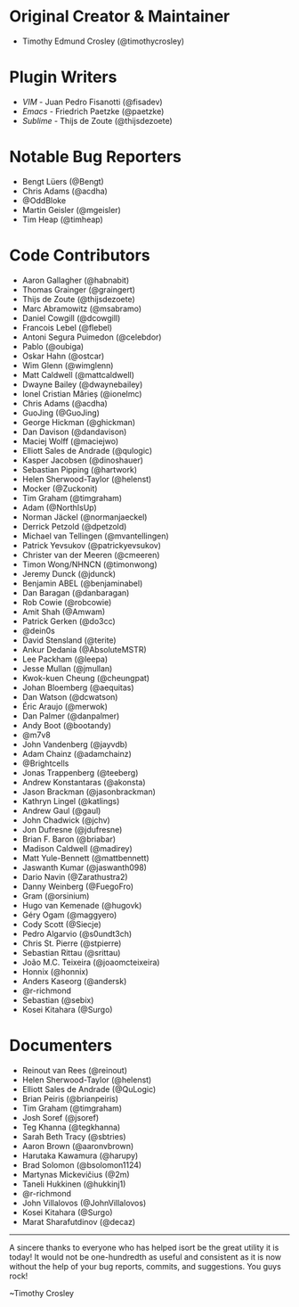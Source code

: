Original Creator & Maintainer
===================
- Timothy Edmund Crosley (@timothycrosley)

Plugin Writers
===================
- *VIM* - Juan Pedro Fisanotti (@fisadev)
- *Emacs* - Friedrich Paetzke (@paetzke)
- *Sublime* - Thijs de Zoute (@thijsdezoete)

Notable Bug Reporters
===================
- Bengt Lüers (@Bengt)
- Chris Adams (@acdha)
- @OddBloke
- Martin Geisler (@mgeisler)
- Tim Heap (@timheap)

Code Contributors
===================
- Aaron Gallagher (@habnabit)
- Thomas Grainger (@graingert)
- Thijs de Zoute (@thijsdezoete)
- Marc Abramowitz (@msabramo)
- Daniel Cowgill (@dcowgill)
- Francois Lebel (@flebel)
- Antoni Segura Puimedon (@celebdor)
- Pablo (@oubiga)
- Oskar Hahn (@ostcar)
- Wim Glenn (@wimglenn)
- Matt Caldwell (@mattcaldwell)
- Dwayne Bailey (@dwaynebailey)
- Ionel Cristian Mărieș (@ionelmc)
- Chris Adams (@acdha)
- GuoJing (@GuoJing)
- George Hickman (@ghickman)
- Dan Davison (@dandavison)
- Maciej Wolff (@maciejwo)
- Elliott Sales de Andrade (@qulogic)
- Kasper Jacobsen (@dinoshauer)
- Sebastian Pipping (@hartwork)
- Helen Sherwood-Taylor (@helenst)
- Mocker (@Zuckonit)
- Tim Graham (@timgraham)
- Adam (@NorthIsUp)
- Norman Jäckel (@normanjaeckel)
- Derrick Petzold (@dpetzold)
- Michael van Tellingen (@mvantellingen)
- Patrick Yevsukov (@patrickyevsukov)
- Christer van der Meeren (@cmeeren)
- Timon Wong/NHNCN (@timonwong)
- Jeremy Dunck (@jdunck)
- Benjamin ABEL (@benjaminabel)
- Dan Baragan (@danbaragan)
- Rob Cowie (@robcowie)
- Amit Shah (@Amwam)
- Patrick Gerken (@do3cc)
- @dein0s
- David Stensland (@terite)
- Ankur Dedania (@AbsoluteMSTR)
- Lee Packham (@leepa)
- Jesse Mullan (@jmullan)
- Kwok-kuen Cheung (@cheungpat)
- Johan Bloemberg (@aequitas)
- Dan Watson (@dcwatson)
- Éric Araujo (@merwok)
- Dan Palmer (@danpalmer)
- Andy Boot (@bootandy)
- @m7v8
- John Vandenberg (@jayvdb)
- Adam Chainz (@adamchainz)
- @Brightcells
- Jonas Trappenberg (@teeberg)
- Andrew Konstantaras (@akonsta)
- Jason Brackman (@jasonbrackman)
- Kathryn Lingel (@katlings)
- Andrew Gaul (@gaul)
- John Chadwick (@jchv)
- Jon Dufresne (@jdufresne)
- Brian F. Baron (@briabar)
- Madison Caldwell (@madirey)
- Matt Yule-Bennett (@mattbennett)
- Jaswanth Kumar (@jaswanth098)
- Dario Navin (@Zarathustra2)
- Danny Weinberg (@FuegoFro)
- Gram (@orsinium)
- Hugo van Kemenade (@hugovk)
- Géry Ogam (@maggyero)
- Cody Scott (@Siecje)
- Pedro Algarvio (@s0undt3ch)
- Chris St. Pierre (@stpierre)
- Sebastian Rittau (@srittau)
- João M.C. Teixeira (@joaomcteixeira)
- Honnix (@honnix)
- Anders Kaseorg (@andersk)
- @r-richmond
- Sebastian (@sebix)
- Kosei Kitahara (@Surgo)


Documenters
===================
- Reinout van Rees (@reinout)
- Helen Sherwood-Taylor (@helenst)
- Elliott Sales de Andrade (@QuLogic)
- Brian Peiris (@brianpeiris)
- Tim Graham (@timgraham)
- Josh Soref (@jsoref)
- Teg Khanna (@tegkhanna)
- Sarah Beth Tracy (@sbtries)
- Aaron Brown (@aaronvbrown)
- Harutaka Kawamura (@harupy)
- Brad Solomon (@bsolomon1124)
- Martynas Mickevičius (@2m)
- Taneli Hukkinen (@hukkinj1)
- @r-richmond
- John Villalovos (@JohnVillalovos)
- Kosei Kitahara (@Surgo)
- Marat Sharafutdinov (@decaz)


--------------------------------------------

A sincere thanks to everyone who has helped isort be the great utility it is today!
It would not be one-hundredth as useful and consistent as it is now without the help of your bug reports,
commits, and suggestions. You guys rock!

~Timothy Crosley
